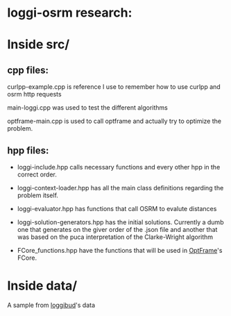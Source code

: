 # loggi-osrm research:

# Inside src/

## cpp files:

curlpp-example.cpp is reference I use to remember how to use curlpp and osrm http requests

main-loggi.cpp was used to test the different algorithms

optframe-main.cpp is used to call optframe and actually try to optimize the problem.

## hpp files:

- loggi-include.hpp calls necessary functions and every other hpp in the correct order.

- loggi-context-loader.hpp has all the main class definitions regarding the problem itself.

- loggi-evaluator.hpp has functions that call OSRM to evalute distances

- loggi-solution-generators.hpp has the initial solutions. Currently a dumb one that generates on the giver order of the .json file and another that was based on the puca interpretation of the Clarke-Wright algorithm

- FCore_functions.hpp have the functions that will be used in [OptFrame](http://github.com/optframe/optframe/)'s FCore.

# Inside data/

A sample from [loggibud](http://github.com/loggi/loggibud/)'s data
